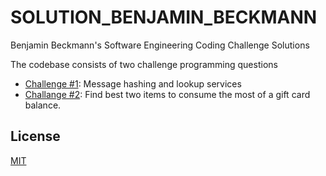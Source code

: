# SOLUTION_BENJAMIN_BECKMANN

Benjamin Beckmann's Software Engineering Coding Challenge Solutions


The codebase consists of two challenge programming questions
- [Challenge #1][ch_1]: Message hashing and lookup services
- [Challange #2][ch_2]: Find best two items to consume the most of a gift card balance. 



License
----
[MIT][MIT_lic]


[ch_1]: <https://github.com/scrumpi3/SOLUTION_BENJAMIN_BECKMANN/tree/master/Challenge_1>
[ch_2]: <https://github.com/scrumpi3/Challenge_2>
[fake]: <https://github.com/icrowley/fake>
[MIT_lic]: <https://opensource.org/licenses/MIT>
[go]: <https://golang.org>
[markdown-it]: <https://github.com/markdown-it/markdown-it>

